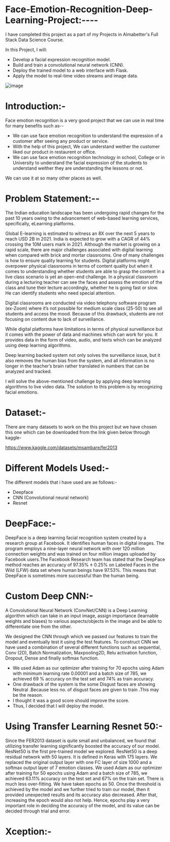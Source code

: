 # Face-Emotion-Recognition-Deep-Learning-Project:----
I have completed this project as a part of my Projects in Almabetter's Full Stack Data Science Course.

In this Project, I will:
* Develop a facial expression recognition model.  
* Build and train a convolutional neural network (CNN).  
* Deploy the trained model to a web interface with Flask.  
* Apply the model to real-time video streams and image data.


![image](https://user-images.githubusercontent.com/88799249/164506120-4f78f9de-dab3-49ea-bb87-b7594adacd65.png)
# Introduction:-
Face emotion recognition is a very good project that we can use in real time for many benefits such as--
* We can use face emotion recognition to understand the expression of a customer after seeing any product or service.
* With the help of this project, We can understand weither the customer liked our product in restaurent or office.
* We can use face emotion recognition technology in school, College or in University to understand the facial expression of the students to understand weither they are understanding the lessons or not.

We can use it at so many other places as well.

# Problem Statement:--
The Indian education landscape has been undergoing rapid changes for the past 10 years owing to the advancement of web-based learning services, specifically, eLearning platforms.

Global E-learning is estimated to witness an 8X over the next 5 years to reach USD 2B in 2021. India is expected to grow with a CAGR of 44% crossing the 10M users mark in 2021. Although the market is growing on a rapid scale, there are major challenges associated with digital learning when compared with brick and mortar classrooms. One of many challenges is how to ensure quality learning for students. Digital platforms might overpower physical classrooms in terms of content quality but when it comes to understanding whether students are able to grasp the content in a live class scenario is yet an open-end challenge. In a physical classroom during a lecturing teacher can see the faces and assess the emotion of the class and tune their lecture accordingly, whether he is going fast or slow. He can identify students who need special attention.

Digital classrooms are conducted via video telephony software program (ex-Zoom) where it’s not possible for medium scale class (25-50) to see all students and access the mood. Because of this drawback, students are not focusing on content due to lack of surveillance.

While digital platforms have limitations in terms of physical surveillance but it comes with the power of data and machines which can work for you. It provides data in the form of video, audio, and texts which can be analyzed using deep learning algorithms.

Deep learning backed system not only solves the surveillance issue, but it also removes the human bias from the system, and all information is no longer in the teacher’s brain rather translated in numbers that can be analyzed and tracked.

I will solve the above-mentioned challenge by applying deep learning algorithms to live video data. The solution to this problem is by recognizing facial emotions.

# Dataset:-
There are many datasets to work on the this project but we have chosen this one which can be downloaded from the link given below through kaggle-

https://www.kaggle.com/datasets/msambare/fer2013

# Different Models Used:- 
The different models that i have used are ae follows:-
* Deepface
* CNN (Convolutional neural network)
* Resnet
# DeepFace:-
DeepFace is a deep learning facial recognition system created by a research group at Facebook. It identifies human faces in digital images. The program employs a nine-layer neural network with over 120 million connection weights and was trained on four million images uploaded by Facebook users.The Facebook Research team has stated that the DeepFace method reaches an accuracy of 97.35% ± 0.25% on Labeled Faces in the Wild (LFW) data set where human beings have 97.53%. This means that DeepFace is sometimes more successful than the human being. 
# Custom Deep CNN:-
A Convolutional Neural Network (ConvNet/CNN) is a Deep Learning algorithm which can take in an input image, assign importance (learnable weights and biases) to various aspects/objects in the image and be able to differentiate one from the other.


We designed the CNN through which we passed our features to train the model and eventually test it using the test features. To construct CNN we have used a combination of several different functions such as sequential, Conv (2D), Batch Normalization, Maxpooling2D, Relu activation function, Dropout, Dense and finally softmax function.


* We used Adam as our optimizer after training for 70 epochs using Adam with minimum learning rate 0.00001 and a batch size of 785, we achieved 69 % accuracy on the test set and 74% as train accuracy.
* One drawback of the system is the some Disgust faces are showing Neutral .Because less no. of disgust faces are given to train .This may be the reason.
* I thought it was a good score should improve the score.
* Thus, I decided that I will deploy the model.
# Using Transfer Learning Resnet 50:-

Since the FER2013 dataset is quite small and unbalanced, we found that utilizing transfer learning significantly boosted the accuracy of our model. ResNet50 is the first pre-trained model we explored. ResNet50 is a deep residual network with 50 layers. It is defined in Keras with 175 layers. We replaced the original output layer with one FC layer of size 1000 and a softmax output layer of 7 emotion classes. We used Adam as our optimizer after training for 50 epochs using Adam and a batch size of 785, we achieved 63.11% accuracy on the test set and 67% on the train set. There is much less over-fitting. We have taken epochs as 50. Once the threshold is achieved by the model and we further tried to train our model, then it provided unexpected results and its accuracy also decreased. After that, increasing the epoch would also not help. Hence, epochs play a very important role in deciding the accuracy of the model, and its value can be decided through trial and error.
# Xception:-
